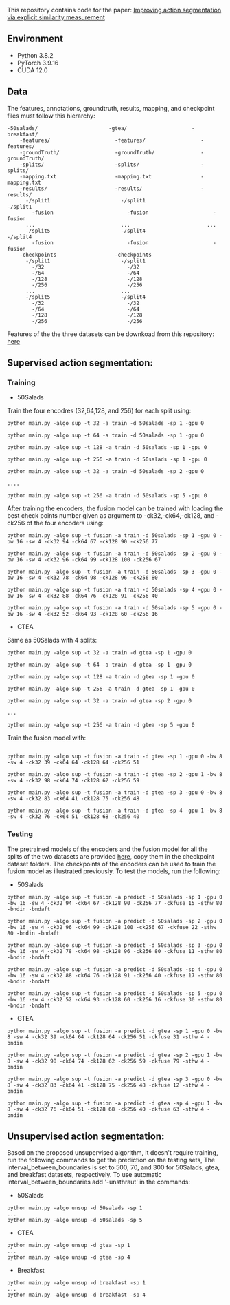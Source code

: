 This repository contains code for the paper:  [Improving action segmentation via explicit similarity measurement](https://) 

## Environment

* Python 3.8.2
* PyTorch 3.9.16
* CUDA 12.0

## Data

The features, annotations, groundtruth, results, mapping, and checkpoint files must follow this hierarchy:


```
-50salads/                       -gtea/                     -breakfast/
    -features/                     -features/                  -features/
    -groundTruth/                  -groundTruth/               -groundTruth/
    -splits/                       -splits/                    -splits/
    -mapping.txt                   -mapping.txt                -mapping.txt
    -results/                      -results/                   -results/
      -/split1                       -/split1                    -/split1
        -fusion                        -fusion                     -fusion
      ...                            ...                         ...
      -/split5                       -/split4                    -/split4
        -fusion                        -fusion                     -fusion
    -checkpoints                   -checkpoints               
      -/split1                       -/split1                   
        -/32                           -/32
        -/64                           -/64
        -/128                          -/128
        -/256                          -/256
      ...                            ...                           
      -/split5                       -/split4
        -/32                           -/32
        -/64                           -/64
        -/128                          -/128
        -/256                          -/256                
```

Features of the  the three datasets can be downkoad from this repository: [here](https://github.com/yabufarha/ms-tcn)



## Supervised action segmentation:

### Training



* 50Salads  

Train the four encodres (32,64,128, and 256) for each split using:

```
python main.py -algo sup -t 32 -a train -d 50salads -sp 1 -gpu 0

python main.py -algo sup -t 64 -a train -d 50salads -sp 1 -gpu 0

python main.py -algo sup -t 128 -a train -d 50salads -sp 1 -gpu 0

python main.py -algo sup -t 256 -a train -d 50salads -sp 1 -gpu 0

python main.py -algo sup -t 32 -a train -d 50salads -sp 2 -gpu 0

....

python main.py -algo sup -t 256 -a train -d 50salads -sp 5 -gpu 0

```


After training the encoders, the fusion model can be trained with loading the best check points number given as argument to -ck32,-ck64,-ck128, and -ck256 of the four encoders using:


```
python main.py -algo sup -t fusion -a train -d 50salads -sp 1 -gpu 0 -bw 16 -sw 4 -ck32 94 -ck64 67 -ck128 90 -ck256 77

python main.py -algo sup -t fusion -a train -d 50salads -sp 2 -gpu 0 -bw 16 -sw 4 -ck32 96 -ck64 99 -ck128 100 -ck256 67
  
python main.py -algo sup -t fusion -a train -d 50salads -sp 3 -gpu 0 -bw 16 -sw 4 -ck32 78 -ck64 98 -ck128 96 -ck256 80

python main.py -algo sup -t fusion -a train -d 50salads -sp 4 -gpu 0 -bw 16 -sw 4 -ck32 88 -ck64 76 -ck128 91 -ck256 40
                     
python main.py -algo sup -t fusion -a train -d 50salads -sp 5 -gpu 0 -bw 16 -sw 4 -ck32 52 -ck64 93 -ck128 60 -ck256 16
```

* GTEA

Same as 50Salads with 4 splits:

```
python main.py -algo sup -t 32 -a train -d gtea -sp 1 -gpu 0

python main.py -algo sup -t 64 -a train -d gtea -sp 1 -gpu 0

python main.py -algo sup -t 128 -a train -d gtea -sp 1 -gpu 0

python main.py -algo sup -t 256 -a train -d gtea -sp 1 -gpu 0

python main.py -algo sup -t 32 -a train -d gtea -sp 2 -gpu 0

...

python main.py -algo sup -t 256 -a train -d gtea -sp 5 -gpu 0

```
Train the fusion model with: 

```

python main.py -algo sup -t fusion -a train -d gtea -sp 1 -gpu 0 -bw 8 -sw 4 -ck32 39 -ck64 64 -ck128 64 -ck256 51

python main.py -algo sup -t fusion -a train -d gtea -sp 2 -gpu 1 -bw 8 -sw 4 -ck32 98 -ck64 74 -ck128 62 -ck256 59

python main.py -algo sup -t fusion -a train -d gtea -sp 3 -gpu 0 -bw 8 -sw 4 -ck32 83 -ck64 41 -ck128 75 -ck256 48

python main.py -algo sup -t fusion -a train -d gtea -sp 4 -gpu 1 -bw 8 -sw 4 -ck32 76 -ck64 51 -ck128 68 -ck256 40

```






### Testing

The pretrained models of the encoders and the fusion model for all the splits of  the two datasets are provided [here](https://drive.google.com/drive/folders/1KYZImXp1DajgWc-cKUQEgsXaO8I1Afk0?usp=drive_link), copy them in the checkpoint dataset folders. The checkpoints of the encoders can be used to train the fusion model as illustrated previously. To test the models, run the following: 


* 50Salads  

```
python main.py -algo sup -t fusion -a predict -d 50salads -sp 1 -gpu 0 -bw 16 -sw 4 -ck32 94 -ck64 67 -ck128 90 -ck256 77 -ckfuse 15 -sthw 80 -bndin -bndaft 

python main.py -algo sup -t fusion -a predict -d 50salads -sp 2 -gpu 0 -bw 16 -sw 4 -ck32 96 -ck64 99 -ck128 100 -ck256 67 -ckfuse 22 -sthw 80 -bndin -bndaft
  
python main.py -algo sup -t fusion -a predict -d 50salads -sp 3 -gpu 0 -bw 16 -sw 4 -ck32 78 -ck64 98 -ck128 96 -ck256 80 -ckfuse 11 -sthw 80 -bndin -bndaft
 
python main.py -algo sup -t fusion -a predict -d 50salads -sp 4 -gpu 0 -bw 16 -sw 4 -ck32 88 -ck64 76 -ck128 91 -ck256 40 -ckfuse 17 -sthw 80 -bndin -bndaft
                     
python main.py -algo sup -t fusion -a predict -d 50salads -sp 5 -gpu 0 -bw 16 -sw 4 -ck32 52 -ck64 93 -ck128 60 -ck256 16 -ckfuse 30 -sthw 80 -bndin -bndaft
```

* GTEA  

```
python main.py -algo sup -t fusion -a predict -d gtea -sp 1 -gpu 0 -bw 8 -sw 4 -ck32 39 -ck64 64 -ck128 64 -ck256 51 -ckfuse 31 -sthw 4 -bndin

python main.py -algo sup -t fusion -a predict -d gtea -sp 2 -gpu 1 -bw 8 -sw 4 -ck32 98 -ck64 74 -ck128 62 -ck256 59 -ckfuse 79 -sthw 4 -bndin

python main.py -algo sup -t fusion -a predict -d gtea -sp 3 -gpu 0 -bw 8 -sw 4 -ck32 83 -ck64 41 -ck128 75 -ck256 48 -ckfuse 12 -sthw 4 -bndin

python main.py -algo sup -t fusion -a predict -d gtea -sp 4 -gpu 1 -bw 8 -sw 4 -ck32 76 -ck64 51 -ck128 68 -ck256 40 -ckfuse 63 -sthw 4 -bndin
```


## Unsupervised action segmentation:



Based on the proposed unsupervised algorithm, it doesn't require training, run the following commands to get the prediction on the testing sets, The interval_between_boundaries is set to 500, 70, and 300 for 50Salads, gtea, and breakfast datasets, respectively. To use automatic interval_between_boundaries add '-unsthraut' in the commands:

* 50Salads 
```
python main.py -algo unsup -d 50salads -sp 1 
...
python main.py -algo unsup -d 50salads -sp 5 
```

* GTEA 
```
python main.py -algo unsup -d gtea -sp 1 
...
python main.py -algo unsup -d gtea -sp 4
```

* Breakfast 
```
python main.py -algo unsup -d breakfast -sp 1 
...
python main.py -algo unsup -d breakfast -sp 4
```
